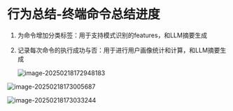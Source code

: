 # 行为总结-终端命令总结进度

1. 为命令增加分类标签：用于支持模式识别的features，和LLM摘要生成

2. 记录每次命令的执行成功与否：用于进行用户画像统计和计算，和LLM摘要生成

     ![image-20250218172948183](C:/Users/78728/AppData/Roaming/Typora/typora-user-images/image-20250218172948183.png)

![image-20250218173005687](C:/Users/78728/AppData/Roaming/Typora/typora-user-images/image-20250218173005687.png)

![image-20250218173033244](C:/Users/78728/AppData/Roaming/Typora/typora-user-images/image-20250218173033244.png)